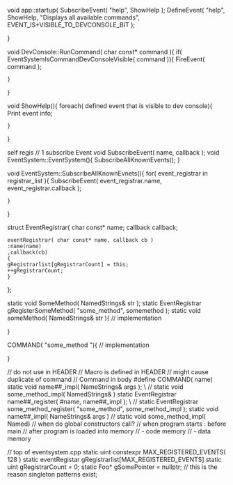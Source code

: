 void app::startup{
    SubscribeEvent( "help", ShowHelp );
    DefineEvent( "help", ShowHelp, "Displays all available commands", EVENT_IS+VISIBLE_TO_DEVCONSOLE_BIT );

}

void DevConsole::RunCommand( char const* command ){
    if( EventSystemIsCommandDevConsoleVisible( command )){
        FireEvent( command );

    }

}

void ShowHelp(){
    foreach( defined event that is visible to dev console){
        Print event info;

    }

}

self regis
// 1 subscribe Event
void SubscribeEvent( name, callback );
void EventSystem::EventSystem(){
    SubscribeAllKnownEvents();
}

void EventSystem::SubscribeAllKnownEvnets(){
    for( event_registrar in registrar_list ){
        SubscribeEvent( event_registrar.name, event_registrar.callback );

    }
}


struct EventRegistrar{
    char const* name;
    callback callback;

    eventRegistrar( char const* name, callback cb )
    :name(name)
    ,callback(cb)
    {
    gRegistrarlist[gRegistrarCount] = this;
    ++gRegistrarCount;
    }
};

static void SomeMethod( NamedStrings& str );
static EventRegistrar gRegisterSomeMethod( "some_method", somemethod );
static void someMethod( NamedStrings& str ){
    // implementation

}

COMMAND( "some_method "){
// implementation

}

// do not use in HEADER
// Macro is defined in HEADER // might cause duplicate of command
// Command in body
#define COMMAND( name) \
    static void name##_impl( NameStrings& args ); \ // static void some_method_impl( NamedStrings& )
    static EventRegistrar name##_register( #name, name##_impl ); \ // static EventRegistrar some_method_register( "some_method", some_method_impl );
    static void name##_impl( NameStrings& args )                    // static void some_method_impl( Named)
// when do global constructors call?
// when program starts : before main
// after program is loaded into memory
//  - code memory
//  - data memory

// top of eventsystem.cpp
static uint constexpr MAX_REGISTERED_EVENTS( 128 )
static eventRegistar gRegistrarlist[MAX_REGISTERED_EVENTS]
static uint gRegistrarCount = 0;
static Foo* gSomePointer = nullptr; // this is the reason singleton patterns exist;
